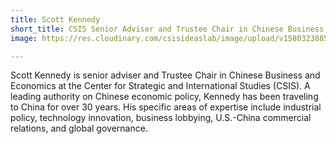 ```yaml
---
title: Scott Kennedy
short_title: CSIS Senior Adviser and Trustee Chair in Chinese Business and Economics
image: https://res.cloudinary.com/csisideaslab/image/upload/v1580323885/health-commission/5kennedy_gk0ukl.jpg

---
```

Scott Kennedy is senior adviser and Trustee Chair in Chinese Business and Economics at the Center for Strategic and International Studies (CSIS). A leading authority on Chinese economic policy, Kennedy has been traveling to China for over 30 years. His specific areas of expertise include industrial policy, technology innovation, business lobbying, U.S.-China commercial relations, and global governance.
